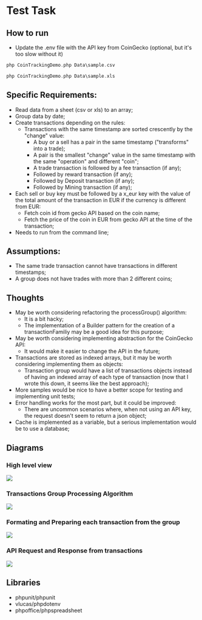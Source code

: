 # Test Task

## How to run

- Update the .env file with the API key from CoinGecko (optional, but it's too slow without it)

```php
php CoinTrackingDemo.php Data\sample.csv
```
```php
php CoinTrackingDemo.php Data\sample.xls
```

## Specific Requirements:

- Read data from a sheet (csv or xls) to an array;
- Group data by date;
- Create transactions depending on the rules:
    - Transactions with the same timestamp are sorted crescently by the "change" value:
        - A buy or a sell has a pair in the same timestamp ("transforms" into a trade);
        - A pair is the smallest "change" value in the same timestamp with the same "operation" and different "coin";
        - A trade transaction is followed by a fee transaction (if any);
        - Followed by reward transaction (if any);
        - Followed by Deposit transaction (if any);
        - Followed by Mining transaction (if any);
- Each sell or buy key must be followed by a x_eur key with the value of the total amount of the transaction in EUR if the currency is different from EUR:
    - Fetch coin id from gecko API based on the coin name;
    - Fetch the price of the coin in EUR from gecko API at the time of the transaction;
- Needs to run from the command line;

## Assumptions:

- The same trade transaction cannot have transactions in different timestamps;
- A group does not have trades with more than 2 different coins;

## Thoughts
- May be worth considering refactoring the processGroup() algorithm:
    - It is a bit hacky;
    - The implementation of a Builder pattern for the creation of a transactionFamiliy may be a good idea for this purpose;
- May be worth considering implementing abstraction for the CoinGecko API:
    - It would make it easier to change the API in the future;
- Transactions are stored as indexed arrays, but it may be worth considering implementing them as objects:
    - Transaction group would have a list of transactions objects instead of having an indexed array of each type of transaction (now that I wrote this down, it seems like the best approach);
- More samples would be nice to have a better scope for testing and implementing unit tests;
- Error handling works for the most part, but it could be improved:
    - There are uncommon scenarios where, when not using an API key, the request doesn't seem to return a json object;
- Cache is implemented as a variable, but a serious implementation would be to use a database;

## Diagrams
### High level view
![](Documentation/CointrackingMain.drawio.png)
### Transactions Group Processing Algorithm
![](Documentation/CointrackingProcessGroup.drawio.png)
### Formating and Preparing each transaction from the group
![](Documentation/CointrackingTransaction.drawio.png)
### API Request and Response from transactions
![](Documentation/CointrackingAPI.drawio.png)

## Libraries

- phpunit/phpunit
- vlucas/phpdotenv
- phpoffice/phpspreadsheet


